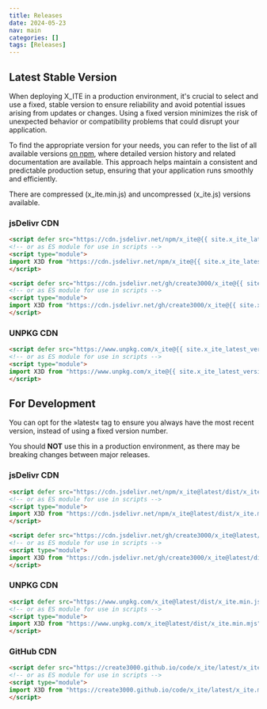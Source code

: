 ```yaml
---
title: Releases
date: 2024-05-23
nav: main
categories: []
tags: [Releases]
---
```

## Latest Stable Version

When deploying X_ITE in a production environment, it's crucial to select and use a fixed, stable version to ensure reliability and avoid potential issues arising from updates or changes. Using a fixed version minimizes the risk of unexpected behavior or compatibility problems that could disrupt your application.

To find the appropriate version for your needs, you can refer to the list of all available versions [on npm](https://www.npmjs.com/package/x_ite?activeTab=versions), where detailed version history and related documentation are available. This approach helps maintain a consistent and predictable production setup, ensuring that your application runs smoothly and efficiently.

There are compressed (x_ite.min.js) and uncompressed (x_ite.js) versions available.

### jsDelivr CDN

```html
<script defer src="https://cdn.jsdelivr.net/npm/x_ite@{{ site.x_ite_latest_version }}/dist/x_ite.min.js"></script>
<!-- or as ES module for use in scripts -->
<script type="module">
import X3D from "https://cdn.jsdelivr.net/npm/x_ite@{{ site.x_ite_latest_version }}/dist/x_ite.min.mjs";
</script>
```

```html
<script defer src="https://cdn.jsdelivr.net/gh/create3000/x_ite@{{ site.x_ite_latest_version }}/dist/x_ite.min.js"></script>
<!-- or as ES module for use in scripts -->
<script type="module">
import X3D from "https://cdn.jsdelivr.net/gh/create3000/x_ite@{{ site.x_ite_latest_version }}/dist/x_ite.min.mjs";
</script>
```

### UNPKG CDN

```html
<script defer src="https://www.unpkg.com/x_ite@{{ site.x_ite_latest_version }}/dist/x_ite.min.js"></script>
<!-- or as ES module for use in scripts -->
<script type="module">
import X3D from "https://www.unpkg.com/x_ite@{{ site.x_ite_latest_version }}/dist/x_ite.min.mjs";
</script>
```

## For Development

You can opt for the »latest« tag to ensure you always have the most recent version, instead of using a fixed version number.

You should **NOT** use this in a production environment, as there may be breaking changes between major releases.

### jsDelivr CDN

```html
<script defer src="https://cdn.jsdelivr.net/npm/x_ite@latest/dist/x_ite.min.js"></script>
<!-- or as ES module for use in scripts -->
<script type="module">
import X3D from "https://cdn.jsdelivr.net/npm/x_ite@latest/dist/x_ite.min.mjs";
</script>
```

```html
<script defer src="https://cdn.jsdelivr.net/gh/create3000/x_ite@latest/dist/x_ite.min.js"></script>
<!-- or as ES module for use in scripts -->
<script type="module">
import X3D from "https://cdn.jsdelivr.net/gh/create3000/x_ite@latest/dist/x_ite.min.mjs";
</script>
```

### UNPKG CDN

```html
<script defer src="https://www.unpkg.com/x_ite@latest/dist/x_ite.min.js"></script>
<!-- or as ES module for use in scripts -->
<script type="module">
import X3D from "https://www.unpkg.com/x_ite@latest/dist/x_ite.min.mjs";
</script>
```

### GitHub CDN

```html
<script defer src="https://create3000.github.io/code/x_ite/latest/x_ite.min.js"></script>
<!-- or as ES module for use in scripts -->
<script type="module">
import X3D from "https://create3000.github.io/code/x_ite/latest/x_ite.min.mjs";
</script>
```
